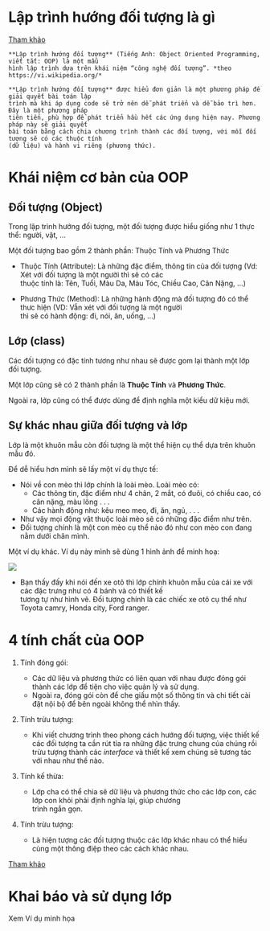 # Lập trình hướng đối tượng là gì 
[Tham khảo](https://www.w3schools.com/cpp/cpp_oop.asp) <br>


    **Lập trình hướng đối tượng** (Tiếng Anh: Object Oriented Programming, viết tắt: OOP) là một mẫu 
    hình lập trình dựa trên khái niệm “công nghệ đối tượng”. *theo https://vi.wikipedia.org/*

    **Lập trình hướng đối tượng** được hiểu đơn giản là một phương pháp để giải quyết bài toán lập 
    trình mà khi áp dụng code sẽ trở nên dễ phát triển và dễ bảo trì hơn. Đây là một phương pháp 
    tiên tiến, phù hợp để phát triển hầu hết các ứng dụng hiện nay. Phương pháp này sẽ giải quyết 
    bài toán bằng cách chia chương trình thành các đối tượng, với mỗi đối tượng sẽ có các thuộc tính 
    (dữ liệu) và hành vi riêng (phương thức).

# Khái niệm cơ bản của OOP 
## **Đối tượng (Object)**
Trong lập trình hướng đối tượng, một đối tượng được hiểu giống như 1 thực thể: người, vật, …

Một đối tượng bao gồm 2 thành phần: Thuộc Tính và Phương Thức

* Thuộc Tính (Attribute): Là những đặc điểm, thông tin của đối tượng (Vd: Xét với đối tượng là một người thì sẽ có các <br> thuộc tính là: Tên, Tuổi, Màu Da, Màu Tóc, Chiều Cao, Cân Nặng, …)

* Phương Thức (Method): Là những hành động mà đối tượng đó có thể thưc hiện (VD: Vẫn xét với đối tượng là một người <br> thì sẽ có hành động: đi, nói, ăn, uống, …)

## **Lớp (class)**
Các đối tượng có đặc tính tương như nhau sẽ được gom lại thành một lớp đối tượng.

Một lớp cũng sẽ có 2 thành phần là **Thuộc Tính** và **Phương Thức**.

Ngoài ra, lớp cũng có thể được dùng để định nghĩa một kiểu dữ kiệu mới.

## **Sự khác nhau giữa đối tượng và lớp**
Lớp là một khuôn mẫu còn đối tượng là một thể hiện cụ thể dựa trên khuôn mẫu đó.

Để dễ hiểu hơn mình sẽ lấy một ví dụ thực tế:

* Nói về con mèo thì lớp chính là loài mèo. Loài mèo có:
    * Các thông tin, đặc điểm như 4 chân, 2 mắt, có đuôi, có chiều cao, có cân nặng, màu lông . . .
    * Các hành động như: kêu meo meo, đi, ăn, ngủ, . . .
* Như vậy mọi động vật thuộc loài mèo sẽ có những đặc điểm như trên.
* Đối tượng chính là một con mèo cụ thể nào đó như con mèo con đang nằm dưới chân mình.

Một ví dụ khác. Ví dụ này mình sẽ dùng 1 hình ảnh để minh hoạ:

![](https://f.howkteam.vn/Upload/cke/images/2_IMAGE%20TUTORIAL/1_C%23_AutoC%23/4_C%23%20H%C6%B0%E1%BB%9Bng%20%C4%91%E1%BB%91i%20t%C6%B0%E1%BB%A3ng%20(OOP)/B01_T%E1%BB%95ng%20quan%20v%E1%BB%81%20l%E1%BA%ADp%20tr%C3%ACnh%20OOP/1_T%E1%BB%95ng%20quan%20v%E1%BB%81%20l%E1%BA%ADp%20tr%C3%ACnh%20h%C6%B0%E1%BB%9Bng%20%C4%91%E1%BB%91i%20t%C6%B0%E1%BB%A3ng_Howkteam_com.png)

* Bạn thấy đấy khi nói đến xe otô thì lớp chính khuôn mẫu của cái xe với các đặc trưng như có 4 bánh và có thiết kế <br>tương tự như hình vẽ. Đối tượng chính là các chiếc xe otô cụ thể như Toyota camry, Honda city, Ford ranger.


# 4 tính chất của OOP
1. Tính đóng gói:

     * Các dữ liệu và phương thức có liên quan với nhau được đóng gói thành các lớp để tiện cho việc quản lý và sử dụng.
    * Ngoài ra, đóng gói còn để che giấu một số thông tin và chi tiết cài đặt nội bộ để bên ngoài không thể nhìn thấy.
2. Tính trừu tượng: 
    * Khi viết chương trình theo phong cách hướng đối tượng, việc thiết kế các đối tượng ta cần rút tỉa ra những đặc trưng chung của chúng rồi trừu tượng thành các *interface* và thiết kế xem chúng sẽ tương tác với nhau như thế nào.
3. Tính kế thừa: 
    * Lớp cha có thể chia sẽ dữ liệu và phương thức cho các lớp con, các lớp con khỏi phải định nghĩa lại, giúp chương <br>trình ngắn gọn.
4. Tính trừu tượng: 
    * Là hiện tượng các đối tượng thuộc các lớp khác nhau có thể hiểu cùng một thông điệp theo các cách khác nhau.

[Tham khảo](https://codelearn.io/sharing/hieu-ro-ve-lap-trinh-huong-doi-tuong)

# Khai báo và sử dụng lớp
Xem Ví dụ minh họa